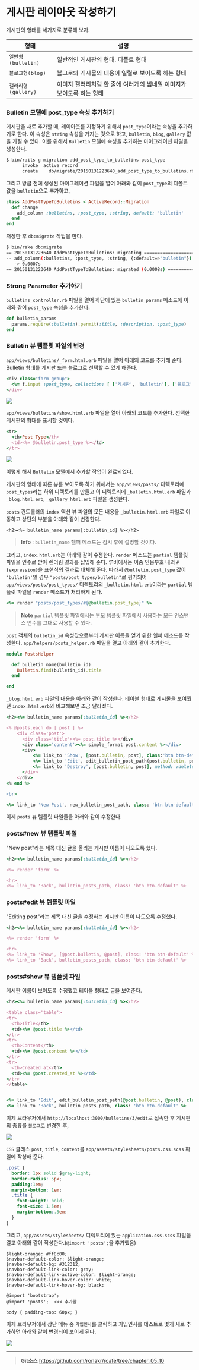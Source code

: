 # 게시판 레이아웃 작성하기

게시판의 형태를 세가지로 분류해 보자.

| 형태 | 설명 |
|------|------|
|`일반형(bulletin)`|일반적인 게시판의 형태. 디폴트 형태|
|`블로그형(blog)`|블그로와 게시물의 내용이 일렬로 보이도록 하는 형태|
|`갤러리형(gallery)`|이미지 갤러리처럼 한 줄에 여러개의 썸네일 이미지가 보이도록 하는 형태|

### Bulletin 모델에 post_type 속성 추가하기

게시판을 새로 추가할 때, 레이아웃를 지정하기 위해서 `post_type`이라는 속성을 추가하기로 한다. 이 속성은 `string` 속성을 가지는 것으로 하고, `bulletin`, `blog`, `gallery` 값을 가질 수 있다. 이를 위해서 `Bulletin` 모델에 속성을 추가하는 마이그레이션 파일을 생성한다.

```bash
$ bin/rails g migration add_post_type_to_bulletins post_type
      invoke  active_record
      create    db/migrate/20150131223640_add_post_type_to_bulletins.rb
```

그리고 방금 전에 생성된 마이그레이션 파일을 열어 아래와 같이 `post_type`의 디폴트 값을 `bulletin`으로 추가하고,

```ruby
class AddPostTypeToBulletins < ActiveRecord::Migration
  def change
    add_column :bulletins, :post_type, :string, default: 'bulletin'
  end
end
```

저장한 후 `db:migrate` 작업을 한다.

```bash
$ bin/rake db:migrate
== 20150131223640 AddPostTypeToBulletins: migrating ===========================
-- add_column(:bulletins, :post_type, :string, {:default=>"bulletin"})
   -> 0.0007s
== 20150131223640 AddPostTypeToBulletins: migrated (0.0008s) ==================
```

### Strong Parameter 추가하기

`bulletins_controller.rb` 파일을 열어 하단에 있는 `bulletin_params` 메소드에 아래와 같이 `post_type` 속성을 추가한다.

```ruby
def bulletin_params
  params.require(:bulletin).permit(:title, :description, :post_type)
end
```

### Bulletin 뷰 템플릿 파일의 변경

`app/views/bulletins/_form.html.erb` 파일을 열어 아래의 코드를 추가해 준다. Bulletin 형태를 게시판 또는 블로그로 선택할 수 있게 해준다.

```ruby
<div class="form-group">
  <%= f.input :post_type, collection: [ ['게시판', 'bulletin'], ['블로그', 'blog'], ['갤러리', 'gallery'] ] %>
</div>
```

![](http://i1373.photobucket.com/albums/ag392/rorlab/Photobucket%20Desktop%20-%20RORLAB/rcafe/2015-02-01_07-47-19_zpsbb9e3bbf.png)

`app/views/bulletins/show.html.erb` 파일을 열어 아래의 코드를 추가한다. 선택한 게시판의 형태를 표시할 것이다. 

```ruby
<tr>
  <th>Post Type</th>
  <td><%= @bulletin.post_type %></td>
</tr>
```

![](http://i1373.photobucket.com/albums/ag392/rorlab/Photobucket%20Desktop%20-%20RORLAB/rcafe/2015-02-01_07-50-56_zps22401824.png)

이렇게 해서 `Bulletin` 모델에서 추가할 작업이 완료되었다.

게시판의 형태에 따른 뷰를 보이도록 하기 위해서는 `app/views/posts/` 디렉토리에 `post_types`라는 하위 디렉토리를 만들고 이 디렉토리에 `_bulletin.html.erb` 파일과 `_blog.html.erb`, `_gallery_html.erb` 파일을 생성한다.

`posts` 컨트롤러의 `index` 액션 뷰 파일의 모든 내용을 `_bulletin.html.erb` 파일로 이동하고 상단의 부분을 아래와 같이 변경한다. 

```erb
<h2><%= bulletin_name params[:bulletin_id] %></h2>
```

> **Info** : `bulletin_name` 헬퍼 메소드는 잠시 후에 설명할 것이다.  

그리고, `index.html.erb`는 아래와 같이 수정한다. `render` 메소드는 `partial` 템플릿 파일을 인수로 받아 렌더링 결과를 삽입해 준다. 루비에서는 이중 인용부호 내의 `#{expression}`을 표현식의 결과로 대체해 준다. 따라서 `@bulletin.post_type` 값이 `'bulletin'`일 경우 `"posts/post_types/bulletin"`로 평가되어 `app/views/posts/post_types/` 디렉토리의 `_bulletin.html.erb`이라는 `partial` 템플릿 파일을 `render` 메소드가 처리하게 된다.

```ruby
<%= render "posts/post_types/#{@bulletin.post_type}" %>
```

> **Note** `partial` 템플릿 파일에서는 부모 템플릿 파일에서 사용하는 모든 인스턴스 변수를 그대로 사용할 수 있다.

`post` 객체의 `bulletin_id` 속성값으로부터 게시판 이름을 얻기 위한 헬퍼 메소드를 작성한다. `app/helpers/posts_helper.rb` 파일을 열고 아래와 같이 추가한다. 

```ruby
module PostsHelper

  def bulletin_name(bulletin_id)
    Bulletin.find(bulletin_id).title
  end

end
```

`_blog.html.erb` 파일의 내용을 아래와 같이 작성한다. 테이블 형태로 게시물을 보여줬던 `index.html.erb`와 비교해보면 조금 달라졌다.

``` ruby
<h2><%= bulletin_name params[:bulletin_id] %></h2>

<% @posts.each do | post | %>
    <div class='post'>
      <div class='title'><%= post.title %></div>
      <div class='content'><%= simple_format post.content %></div>
      <div>
          <%= link_to 'Show', [post.bulletin, post], class:'btn btn-default' %>
          <%= link_to 'Edit', edit_bulletin_post_path(post.bulletin, post), class:'btn btn-default' %>
          <%= link_to 'Destroy', [post.bulletin, post], method: :delete, data: { confirm: 'Are you sure?' }, class:'btn btn-default' %>
      </div>
    </div>
<% end %>

<br>

<%= link_to 'New Post', new_bulletin_post_path, class: 'btn btn-default' %>
```

이제 `posts` 뷰 템플릿 파일들을 아래와 같이 수정한다.

### posts#new 뷰 템플릿 파일

"New post"라는 제목 대신 글을 올리는 게시판 이름이 나오도록 했다.

```ruby
<h2><%= bulletin_name params[:bulletin_id] %></h2>

<%= render 'form' %>

<hr>
<%= link_to 'Back', bulletin_posts_path, class: 'btn btn-default' %>
```

### posts#edit 뷰 템플릿 파일

"Editing post"라는 제목 대신 글을 수정하는 게시판 이름이 나도오록 수정했다.

```ruby
<h2><%= bulletin_name params[:bulletin_id] %></h2>

<%= render 'form' %>

<hr>
<%= link_to 'Show', [@post.bulletin, @post], class: 'btn btn-default' %>
<%= link_to 'Back', bulletin_posts_path, class: 'btn btn-default' %>
```

### posts#show 뷰 템플릿 파일

게시판 이름이 보이도록 수정했고 테이블 형태로 글을 보여준다.

``` ruby
<h2><%= bulletin_name params[:bulletin_id] %></h2>

<table class='table'>
<tr>
  <th>Title</th>
  <td><%= @post.title %></td>
</tr>
<tr>
  <th>Content</th>
  <td><%= @post.content %></td>
</tr>
<tr>
  <th>Created at</th>
  <td><%= @post.created_at %></td>
</tr>
</table>


<%= link_to 'Edit', edit_bulletin_post_path(@post.bulletin, @post), class: 'btn btn-default' %>
<%= link_to 'Back', bulletin_posts_path, class: 'btn btn-default' %>
```

이제 브라우저에서 `http://localhost:3000/bulletins/3/edit`로 접속한 후 게시판의 종류를 `블로그`로 변경한 후,

![](http://i1373.photobucket.com/albums/ag392/rorlab/Photobucket%20Desktop%20-%20RORLAB/rcafe/2015-02-01_08-04-11_zpsf31f98b6.png)


`CSS` 클래스 `post`, `title`, `content`를 `app/assets/stylesheets/posts.css.scss` 파일에 작성해 준다.

```css
.post {
  border: 1px solid $gray-light;
  border-radius: 5px;
  padding:1em;
  margin-bottom: 1em;
  .title {
    font-weight: bold;
    font-size: 1.5em;
    margin-bottom:.5em;
  }
}
```

그리고, `app/assets/stylesheets/` 디렉토리에 있는 `application.css.scss` 파일을 열고 아래와 같이 작성한다.(`@import 'posts';`을 추가했음)

```bash{10}
$light-orange: #ff8c00;
$navbar-default-color: $light-orange;
$navbar-default-bg: #312312;
$navbar-default-link-color: gray;
$navbar-default-link-active-color: $light-orange;
$navbar-default-link-hover-color: white;
$navbar-default-link-hover-bg: black;

@import 'bootstrap';
@import 'posts';  <<< 추가함

body { padding-top: 60px; }
```

이제 브라우저에서 상단 메뉴 중 `가입인사`를 클릭하고 가입인사를 테스트로 몇개 새로 추가하면 아래와 같이 변경되어 보이게 된다.

![](http://i1373.photobucket.com/albums/ag392/rorlab/Photobucket%20Desktop%20-%20RORLAB/rcafe/2015-02-01_08-47-08_zpsbd119099.png)




---
> **Git소스** https://github.com/rorlakr/rcafe/tree/chapter_05_10
